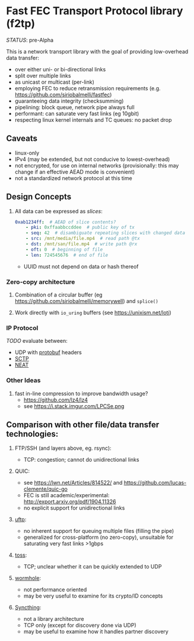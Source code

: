 # Fast FEC Transport Protocol library (f2tp)

*STATUS*: pre-Alpha

This is a network transport library with the goal of providing low-overhead
data transfer:

- over either uni- or bi-directional links
- split over multiple links
- as unicast or multicast (per-link)
- employing FEC to reduce retransmission requirements
    (e.g. <https://github.com/siriobalmelli/fastfec>)
- guaranteeing data integrity (checksumming)
- pipelining: block queue, network pipe always full
- performant: can saturate very fast links (eg 10gbit)
- respecting linux kernel internals and TC queues: no packet drop

## Caveats

- linux-only
- IPv4 (may be extended, but not conducive to lowest-overhead)
- not encrypted, for use on internal networks
    (provisionally: this may change if an effective AEAD mode is convenient)
- not a standardized network protocol at this time

## Design Concepts

1. All data can be expressed as *slices*:
    ```yaml
    0xab1234ff:  # AEAD of slice contents?
        - pki: 0xffaabbccddee  # public key of tx
        - seq: 42  # disambiguate repeating slices with changed data
        - src: /mnt/media/file.mp4  # read path @tx
        - dst: /mnt/san/file.mp4  # write path @rx
        - oft: 0  # beginning of file
        - len: 724545676  # end of file
    ```

    - UUID must not depend on data or hash thereof

### Zero-copy architecture

1. Combination of a circular buffer (eg <https://github.com/siriobalmelli/memorywell>)
and `splice()`

1. Work directly with `io_uring` buffers (see <https://unixism.net/loti>)

### IP Protocol

*TODO* evaluate between:

- UDP with [protobuf](https://github.com/protocolbuffers/protobuf) headers
- [SCTP](https://linux.die.net/man/7/sctp)
- [NEAT](https://github.com/NEAT-project/neat)

### Other Ideas

1. fast in-line compression to improve bandwidth usage?
    - https://github.com/lz4/lz4
    - see https://i.stack.imgur.com/LPCSe.png

## Comparison with other file/data transfer technologies:

1. FTP/SSH (and layers above, eg. rsync):
    - TCP: congestion; cannot do unidirectional links

1. QUIC:
    - see https://lwn.net/Articles/814522/ and https://github.com/lucas-clemente/quic-go
    - FEC is still academic/experimental: http://export.arxiv.org/pdf/1904.11326
    - no explicit support for unidirectional links

1. [uftp](https://github.com/shoki/uftp):
    - no inherent support for queuing multiple files (filling the pipe)
    - generalized for cross-platform (no zero-copy),
        unsuitable for saturating very fast links >1gbps

1. [toss](https://github.com/zerotier/toss):
    - TCP; unclear whether it can be quickly extended to UDP

1. [wormhole](https://github.com/warner/magic-wormhole):
    - not performance oriented
    - may be very useful to examine for its crypto/ID concepts

1. [Syncthing](https://github.com/syncthing/syncthing):
    - not a library architecture
    - TCP only (except for discovery done via UDP)
    - may be useful to examine how it handles partner discovery
